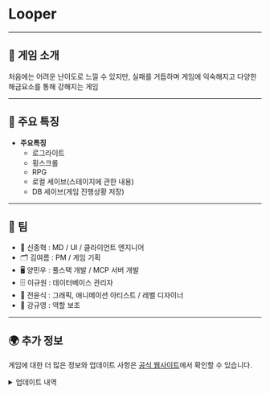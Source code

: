 # Looper

---

## 📜 게임 소개

처음에는 어려운 난이도로 느낄 수 있지만, 실패를 거듭하며 게임에 익숙해지고 다양한 해금요소를 통해 강해지는 게임

---

## 🌟 주요 특징

- **주요특징**  
  - 로그라이트
  - 횡스크롤
  - RPG
  - 로컬 세이브(스테이지에 관한 내용)
  - DB 세이브(게임 진행상황 저장)


---

## 🤝 팀

 - 🎥 신종혁 : MD / UI / 클라이언트 엔지니어
 - 🗂 김여름 : PM / 게임 기획
 - 🖥 양민우 : 풀스택 개발 / MCP 서버 개발
 - 🗄 이규원 : 데이터베이스 관리자
 - 🎨 전윤식 : 그래픽, 애니메이션 아티스트 / 레벨 디자이너
 - 📝 강규영 : 역할 보조

---

## 🌍 추가 정보

게임에 대한 더 많은 정보와 업데이트 사항은 [공식 웹사이트](https://looper-game.duckdns.org)에서 확인할 수 있습니다.

<details>
  <summary>업데이트 내역</summary>
    
  # 25년 9월 중~말(신종혁)
  - **캐릭터 관련 이슈 안정화**
    - 캐릭터가 2단 점프를 하지 못하는 문제
      - 확인 결과 캐릭터 무기의 충돌체와 간섭으로 인한 문제 -> 충돌 레이어를 수정하여 해결
    - 캐릭터가 낙하시 발판 밑에서 스폰되어 무한하게 떨어지는 문제
      - 마지막 착지(혹은 낙하 직전) 장소를 구하여 그보다 높은 위치로 캐릭터를 스폰하여 해결
    - 캐릭터가 점프 후 착지시 바닥으로 살짝 들어갔다가 튕기는 문제
      - 유니티 자체 물리엔진 문제 -> Collision Detection과 Interpole을 각각 Continous(정적메시에 한해 연속 충돌 검사)와 Interpolate(이전 트랜스폼에 맞게 움직임을 부드럽게 처리)로 변경하여 해결
    - 공격이 대상에게 간헐적으로 적용되지 않는 문제
      - 기존 애니메이션에 이벤트를 적용한것이 문제
        - 애니메이션 프레임 중 무기의 위치가 통과하듯이 지나가는 여백이 생기기 때문
        - 애니메이션 기반 로직을 삭제
      - 공격 시점에 무기의 위치에 히트박스를 생성하여 히트박스와 다른 대상의 충돌을 검사
        - FPS의 히트스캔 방식으로부터 착안한 방식
        - 애니메이션 이벤트로 바로 충돌 검사를 하는 것에 비해 인스턴스화(instantiate)와 컴포넌트 접근(GetComponent)로 인해 오버헤드 문제가 있으나 크지는 않은 수준이므로 기존에 비해 매우 큰 안정성을 확보
  - **UI관련 최적화 및 안정화**
    - UI Interface화
      - 각 UI 객체를 IUI인터페이스를 구체화하는 방식으로 변경
      - UI 인터페이스 객체들은 UIRegistry에 등록을 통해 관리
      - 각 객체들은 Show(UI 표시), Hide(UI 숨김) PositiveInteract(긍정 상호작용, 일반적으로는 Show를 위함), NegativeInteract(부정 상호작용 esc키를 누름) 메소드를 구현
      - 각 객체들의 공통적인 메소드를 통해 직접적으로 참조하지 않더라도 작동하는 느슨한 결합 구조를 통해 유연성과 확장성을 확보
    - UI Registry
      - IUI 인터페이스를 구현한 객체들이 등록하는 곳으로 UIManager클래스만을 위한 인터페이스.
      - 마찬가지로 느슨한 결합(상호참조 관련 문제 해소)을 위해 Registry만을 위한 인터페이스.
      - 실제 선언은 UIContext(UIManager와 같은 오브젝트)의 UIRegistry(UIManager)로 되어있다.
      - UI의 구독, 구독해지, 구독한 UI의 긍정과 부정 상호작용 등을 담당한다.
    - 중재자(mediator)패턴을 통한 상호참조 문제 해결
      - UIManager는 OnCommand처럼 실제 UI를 관리(화면에 띄우는 등)하는 역할을 하기에 uiDic(Dictionary)에는 모든 UI종류를 등록한다.
      - UIManager는 uiList에 등록된(Registry된) UI객체에게 PositiveInteract 등을 통해 상호작용한다.
      - 각 UI객체는 Registry해야 하기 때문에 UIManager를 참조중이었으며 때문에 UIManager <-> IUI 객체들간의 상호참조가 발생하였다.
      - 때문에 UIRegistry만을 담은 UIContext라는 Mediator클래스를 생성하여 UIManager는 UI를 참조하며, IUI객체는 UIManager가 아닌 UIContext의 UIRegistry(interface)만을 참조한다.
      - 그로인해 UIManager -> IUI의 일방향적인 참조를 구현하였다.
  - **원활한 테스트를 위해 Command 제작**
    - CommandPanel UI를 통해 접근(ctrl + `)
      - ESC키 혹은 exit명령어를 통해 종료
    - CMD, Terminal처럼 명령어 구조를 통해 사용
    - 옵저버 패턴을 통해 다양한 명령어를 구현
      - help 명령어를 통해 도움말을 확인할 수 있음
      - 명령어의 별칭(alias) 제공 ex)exit=(close, quit, hide)
      - 혹시 모를 비동기를 위해 UniTask로 비동기 처리도 선언
      - `clear` : 콘솔창 비우기
      - `echo <message>` : 콘솔창에 메시지 출력
      - `exit` : 콘솔창 종료
      - `message` : 우측 상단에 알림 출력
      - `help` : 명령어 도움말 출력
      - 이후 아이템 획득, 오브젝트 생성, 데이터 수정 등 여러가지 역할을 수행하는 명령어를 제작할 예정
  - **캐릭터 디자인 변경**
    - 기존 SPUM의 다소 심플한 디자인을 기반으로 변경
      - GPT-Image를 통해 보다 디테일한 픽셀 디자인을 얻음
      - 해당 이미지는 정적 이미지이므로 애니메이션을 위해 머리만을 활용
    - 복잡한 구조 일부 해소
      - SPUM 특유의 다소 난잡한 하이어라키를 해소하고자 눈, 머리카락, 머리 등 구체화되어있던 것을 하나의 이미지로 교체하면서 오브젝트 계층구조 단순화
  - **데이터 통신**
    - 백엔드 서버는 AWS Instance에 업로드된 상황이며 `http://IP`로 작성되어 있었음
      - http는 TLS인증을 받지 못한 보안이 확보되지 못하여 HTTPS(HTTP+SSL)가 아니므로 유니티상에서 데이터를 받기 위해서는 예외처리 혹은 TLS 인증을 받아 HTTPS로 도메인을 등록해야 함
      - duckdns.org에서 무료로 발급받는 도메인을 확보
      - nginx에서 TLS 인증을 받으며 도메인을 등록(복잡한 등록 설정은 GPT...)
    - `https://looper-game.duckdns.org`도메인을 통해 안정적으로 api를 받을 수 있게 되었음
  - **Asset 관련**
    - 기존에는 인스펙터에서 Asset을 수동으로 할당하고 있었음
      - 이전 프로젝트에서는 Resources.Load를 주로 사용하였으나 문제가 많았음
        - Resources.Load는 편리하지만 Resources에셋으로 압축되어 빌드시 크기가 커진다
        - 때문에 실행 시간이 길어짐
        - 에셋 언로드가 제한됨
        - 하나의 에셋으로 압축되기 때문에 앱 실행시 모든 Resource가 메모리에 올라감 
      - 이에 대한 대책으로는 
        - File 클래스를 통해 직접 받아오기
        - Asset Bundle 이용하기
        - Addressables 이용하기
      - 대책 중 유니티에서 가장 권장하는 것은 Addressables를 이용하는 것
        - 다행히 프로젝트에서 아직 Asset을 코드로 받아온 것은 없었기 때문에 간편히 새로 Addressables를 이용하여 작업
  # 250929(신종혁)
  - 아이템 스탯 적용 관련 로직 수정 진행중
    - 캐릭터 스텟에 직접적인 변경(Data.SetAtk...) -> StatModifier(옵저버 구독 방식)
  - 일부 함수들 주석 추가(summary)
  # 251001
  ## v.1(신종혁)
  - 각종 스탯 변동 관련 옵저버
    - Character클래스에게 provider와 modifier제공(근본적으로는 옵저버 패턴)
    - CharacterStats클래스 추가, 각종 요소들에게 필요한 인터페이스(느슨한 결합을 위함)
    - 레거시 스탯 변동 관련 로직 제거
  - Weapon클래스 및 AttackHitBox클래스 관련 로직 변경
    - 스탯 변경 modifier에서 이벤트를 구독하는 형식을 통해 공격 시점에서(타격시점)에서 PlayableCharacter의 Stat을 스냅샷(GetStats)하여 갱신토록 함
  - 각종 주석 추가
  ## v.2(신종혁)
  - '김여름'제작 API 테스트 및 JSON 테스트 관련 폴더 및 namespace 정리(nioruka.API_and_JSON)
  # 251003
  ## v.1(신종혁)
  - 일부 버그 수정
    - provider, modifier관련 버그 수정
      - `GetHashCode()`를 이용하여 구조체인 ItemProvider가 매 번 값복사를 통해 새로운 데이터를 생성하여 참조하는 문제를 해결
      - 누락된 provider 제공부분 적용
    - 캐릭터 정보 버그 수정
      - 캐릭터 정보의 스탯이 전부 9999로 표시되던 문제
        - 누락되었던 `Refresh()` 함수 적용
      - 캐릭터 정보창을 띄운 상태에서 esc를 이용해 닫을 경우 즉시 paused menu가 보여지는 문제
        - esc버튼 입력에 따른 bool값을 제공하여 중복 동작 방지
      - 캐릭터의 현재 체력이 0으로 표시되는 버그
        - 정상적으로 변수 적용
    - 공격시 히트박스의 위치가 일관적이지 못한 문제
      - 기존 히트박스 생성은 무기의 위치에 따라 생성하였기 때문에 frameRate에 따라 위치에 변동이 있었음
      - 무기의 위치와 관계없이 마우스 위치를 기반으로 일정 거리에 생성
        - 마우스와 arm의 벡터를 구함 (mousePos - armPos)
        - 해당 벡터를 통해 각도를 구해야 하기 때문에 Atan2함수를 통해 각도를 구함
        - 구한 각도는 호도법이므로 각도법으로 변경해주기 위해 Mathf.Rad2Deg를 곱함
        - 구한 각도의 시작점(0 Rad)을 보정해주기 위해 -90도를 더함
        - ![계산 과정](https://drive.google.com/thumbnail?id=1-P8yX_eatdh5OJc_owi9cSPsgWOppYan&sz=w300)
      - 구해진 위치에 히트박스를 생성(일관성 유지)
    - 무기 휘두르기 애니메이션 관련 버그
      - 위의 히트박스 문제를 수정하며 arm관련 로직도 변경하는 과정에서 발생
        - 몸체의 좌우 반전을 flipX를 쓰지 못하는 관계로 rotation을 사용하였는데 이것이 문제를 발생
        - 몸체를 scale을 통해 좌우 반전을 구현
        - 기존 애니메이션이 scale을 고려하지 않고 제작되었기 때문에 문제가 발생하였던 것
        - 애니메이션을 새로 작성
    - (이전작업)SPUM등 일부 미사용 에셋들 제거 => 컴파일 과정에서 누수가 발생하였음
    - 일부 이미지파일 및 Asset의 자식 오브젝트들이 무분별하게 있던 것을 정리
  # 251006
  ## v.1(신종혁)
  - Command 추가
    - TimeScale 조정 명령어
    - Item 획득 명령어
    - 캐릭터 기본 스탯 조정 명령어
    - 장비아이템 즉시 착용 명령어
    - 텔레포트 명령어
    - 스폰지점으로 텔레포트 명령어
    - 체력 조정 명령어
    - 가방 비우기 명령어
    - 아이템 제거 명령어
      - 매개변수를 비울 경우 마우스 클릭을 통해 아이템 삭제
  # 251009
  ## v.1(신종혁)
  - 아이템 슬롯 관련 버그수정
    - 아이템 획득을 하여도 0번 슬롯에 등록되는 문제
      - struct(값 타입)이므로 ref를 통해 받아오고 새로운 new struct객체를 넣은 것이 문제. => index를 지정한 뒤에 등록
    - 클릭 관련 버그 수정
      - raycastTarget 문제 => 인스펙터에서 체크 해제
      - 장비 슬롯과 index문제 => offset으로 5를 적용하여 보정
  - 무기 이미지의 sort order 변경 => 메인무기가 보조무기보다 위에 오도록
  - 테스트용 몬스터 애니메이션 스프라이트 조정 => 스프라이트 위치가 바뀌지 않게끔 cell by size로 slice
  - NonPlayableCharacter의 Animator를 Override Controller로 변경
  - FSM형식으로 애니메이션 컨트롤
    - Idle, Wander, Die, Attack, Hit State 등록
      - Idle 및 Wander 구현중
  - 기존의 moveVec.x를 통해 이동을 직접 구현하는 부분에서 desiredMoveX로 간접 구현
  # 251010
  ## v.1(신종혁)
  - 아이템 슬롯이 비어있거나 아이템 1개일 경우 개수 표시하지 않음
  - NonPlayableCharacter의 이동로직 변경
    - moveDir을 제거
  - 낭떠러지(Precipice)판정을 더 가파르게(1->2.5) 변경
  - NonPlayableCharacter의 Blackboard 확장
  - 테스트용 기즈모 표기
    - Blackboard를 통해 데이터를 받아와 기즈모 표시
  - 테스트 몬스터의 스프라이트를 좌우 반전(일관성)
  ## v.2(신종혁)
  - FSM 일부 완성(Idle, Wander, Attack, Chase)
    - blackboard의 WanderProbabilityAfterIdle값과 난수 비교를 통해 Idle/Wander 선택
    - blackboard의 DetectEnter범위내 플레이어가 있을 경우 ChaseState로 변경
    - blackboard의 AttackEnter범위내 플레이어가 있을 경우 AttackState로 변경
  - 몬스터의 기본 이동속도 감소(5.0->2.0)
  - 몬스터의 RigidBody2D를 Interpole로 변경
  - 불필요한 Debug.Log 제거
  # 251014
  ## v.1(신종혁)
  - 몬스터의 공격범위보다 가까이 있을 경우 거리를 두는 DistancingState추가
    - blackboard의 AttackEnter보다 DistToTarget이 가까운 경우
  - 몬스터의 공격 애니메이션 재생 중 이동을 방지
    -  공격 애니메이션 클립의 재생을 수정
  - 몬스터가 여러번 연속으로 공격하는 버그 수정
    - 공격 애니메이션 클립 재생 중이지 않아야만 하는 조건을 추가
</details>